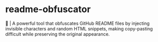 # readme-obfuscator
🚀 | A powerful tool that obfuscates GitHub README files by injecting invisible characters and random HTML snippets, making copy-pasting difficult while preserving the original appearance. 
